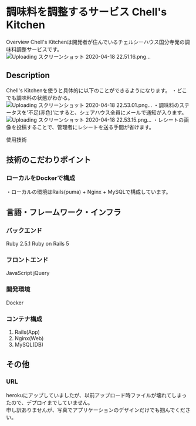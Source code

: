 調味料を調整するサービス Chell's Kitchen
====

Overview
Chell's Kitchenは開発者が住んでいるチェルシーハウス国分寺発の調味料調整サービスです。
![Uploading スクリーンショット 2020-04-18 22.51.16.png…]()

## Description
Chell's Kitchenを使うと具体的に以下のことができるようになります。
・どこでも調味料の状態がわかる。
![Uploading スクリーンショット 2020-04-18 22.53.01.png…]()
・調味料のステータスを'不足(赤色)'にすると、シェアハウス全員にメールで通知が入ります。
![Uploading スクリーンショット 2020-04-18 22.53.15.png…]()
・レシートの画像を投稿することで、管理者にレシートを送る手間が省けます。

使用技術
## 技術のこだわりポイント
### ローカルをDockerで構成
・ローカルの環境はRails(puma) + Nginx + MySQLで構成しています。

## 言語・フレームワーク・インフラ 

### バックエンド
Ruby 2.5.1
Ruby on Rails 5

### フロントエンド
JavaScript
jQuery

### 開発環境
Docker

### コンテナ構成
1. Rails(App)
2. Nginx(Web)
3. MySQL(DB)

## その他
### URL
herokuにアップしていましたが、以前アップロード時ファイルが壊れてしまったので、デプロイまでしていません。 \
申し訳ありませんが、写真でアプリケーションのデザインだけでも掴んでください。
